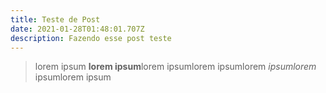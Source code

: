 ```yaml
---
title: Teste de Post
date: 2021-01-28T01:48:01.707Z
description: Fazendo esse post teste
---
```

> lorem ipsum **lorem ipsum**lorem ipsumlorem ipsumlorem *ipsumlorem* ipsumlorem ipsum
